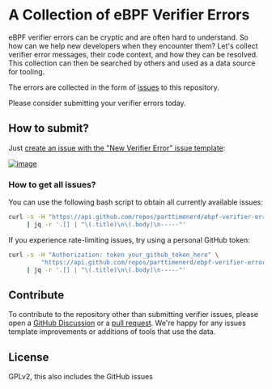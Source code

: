 # A Collection of eBPF Verifier Errors

eBPF verifier errors can be cryptic and are often hard to understand.
So how can we help new developers when they encounter them?
Let's collect verifier error messages, their code context, 
and how they can be resolved.
This collection can then be searched by others and used
as a data source for tooling.

The errors are collected in the form of 
[issues](https://github.com/parttimenerd/ebpf-verifier-errors/issues) to this
repository.

Please consider submitting your verifier errors today.

## How to submit?

Just [create an issue with the "New Verifier Error" issue template](https://github.com/parttimenerd/ebpf-verifier-errors/issues/new?assignees=&labels=submisson&projects=&template=new-verifier-error.md):

[![image](https://github.com/user-attachments/assets/fd5c9585-640b-41ac-85f1-33bad87b9475)](https://github.com/parttimenerd/ebpf-verifier-errors/issues/new?assignees=&labels=submisson&projects=&template=new-verifier-error.md)

### How to get all issues?

You can use the following bash script to obtain
all currently available issues:

```sh
curl -s -H "https://api.github.com/repos/parttimenerd/ebpf-verifier-errors/issues?labels=submission" \
     | jq -r '.[] | "\(.title)\n\(.body)\n-----"'
```

If you experience rate-limiting issues, try using a personal GitHub token:

```sh
curl -s -H "Authorization: token your_github_token_here" \
         "https://api.github.com/repos/parttimenerd/ebpf-verifier-errors/issues?labels=submission" \
     | jq -r '.[] | "\(.title)\n\(.body)\n-----"'
```

## Contribute
To contribute to the repository other than submitting
verifier issues, please open a [GitHub Discussion](https://github.com/parttimenerd/ebpf-verifier-errors/discussions)
or a [pull request](https://github.com/parttimenerd/ebpf-verifier-errors/pulls).
We're happy for any issues template improvements or additions
of tools that use the data.

## License
GPLv2, this also includes the GitHub issues
